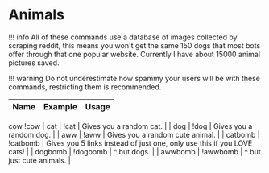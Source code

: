 # Animals

!!! info
	All of these commands use a database of images collected by scraping reddit, this means you won't get the same 150 dogs that most bots offer through that one popular website. Currently I have about 15000 animal pictures saved.

!!! warning
    Do not underestimate how spammy your users will be with these commands, restricting them is recommended.

| Name | Example | Usage |
| :--- | :--- | :--- 
cow       !cow
| cat | !cat | Gives you a random cat. |
| dog | !dog | Gives you a random dog. |
| aww | !aww | Gives you a random cute animal. |
| catbomb | !catbomb | Gives you 5 links instead of just one, only use this if you LOVE cats! |
| dogbomb | !dogbomb | ^ but dogs. |
| awwbomb | !awwbomb | ^ but just cute animals. |

